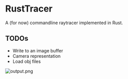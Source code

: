# RustTracer

A (for now) commandline raytracer implemented in Rust.

## TODOs

- Write to an image buffer
- Camera representation
- Load obj files


![output.png](Output)
